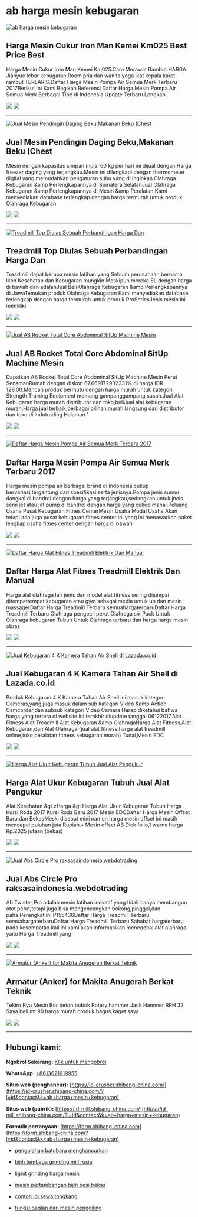 # ab harga mesin kebugaran

<a href="https://swt.shibang-china.com/?l=id&img&k=ab+harga+mesin+kebugaran" target="_blank">![ab harga mesin kebugaran](http://static.shibang-china.com/all-800x300/1259.jpg)</a>

## Harga Mesin Cukur Iron Man Kemei Km025 Best Price Best
Harga Mesin Cukur Iron Man Kemei Km025.Cara Merawat Rambut.HARGA Jianyue lebar kebugaran Room pria dan wanita yoga ikat kepala karet rambut TERLARIS.Daftar Harga Mesin Pompa Air Semua Merk Terbaru 2017Berikut Ini Kami Bagikan Referensi Daftar Harga Mesin Pompa Air Semua Merk Berbagai Tipe di Indonesia Update Terbaru Lengkap.


<a href="https://whatsapp.shibangsoft.com/WhatsApp.php" target="_blank" title="WhatsApp">![](http://static.shibang-china.com/icon/whatsapp.png)</a> <a href="https://swt.shibang-china.com/?l=id&icon&k=ab+harga+mesin+kebugaran" target="_blank">![](http://static.shibang-china.com/icon/chat-id.png)</a>

---

<a href="https://swt.shibang-china.com/?l=id&img&k=ab+harga+mesin+kebugaran" target="_blank">![Jual Mesin Pendingin Daging Beku,Makanan Beku (Chest](http://static.shibang-china.com/all-800x300/626.jpg)</a>

## Jual Mesin Pendingin Daging Beku,Makanan Beku (Chest
Mesin dengan kapasitas simpan mulai 60 kg per hari ini dijual dengan Harga freezer daging yang terjangkau.Mesin ini dilengkapi dengan thermometer digital yang memudahkan pengaturan suhu yang di inginkan.Olahraga Kebugaran &amp Perlengkapannya di Sumatera SelatanJual Olahraga Kebugaran &amp Perlengkapannya di Mesin &amp Peralatan Kami menyediakan database terlengkap dengan harga termurah untuk produk Olahraga Kebugaran


<a href="https://whatsapp.shibangsoft.com/WhatsApp.php" target="_blank" title="WhatsApp">![](http://static.shibang-china.com/icon/whatsapp.png)</a> <a href="https://swt.shibang-china.com/?l=id&icon&k=ab+harga+mesin+kebugaran" target="_blank">![](http://static.shibang-china.com/icon/chat-id.png)</a>

---

<a href="https://swt.shibang-china.com/?l=id&img&k=ab+harga+mesin+kebugaran" target="_blank">![Treadmill Top Diulas Sebuah Perbandingan Harga Dan](http://static.shibang-china.com/all-800x300/765.jpg)</a>

## Treadmill Top Diulas Sebuah Perbandingan Harga Dan
Treadmill dapat berupa mesin latihan yang Sebuah perusahaan bernama Ikon Kesehatan dan Kebugaran mungkin Meskipun mereka SL dengan harga di bawah dan adalahJual Beli Olahraga Kebugaran &amp Perlengkapannya di JawaTemukan produk Olahraga Kebugaran Kami menyediakan database terlengkap dengan harga termurah untuk produk ProSeriesJenis mesin ini memiliki


<a href="https://whatsapp.shibangsoft.com/WhatsApp.php" target="_blank" title="WhatsApp">![](http://static.shibang-china.com/icon/whatsapp.png)</a> <a href="https://swt.shibang-china.com/?l=id&icon&k=ab+harga+mesin+kebugaran" target="_blank">![](http://static.shibang-china.com/icon/chat-id.png)</a>

---

<a href="https://swt.shibang-china.com/?l=id&img&k=ab+harga+mesin+kebugaran" target="_blank">![Jual AB Rocket Total Core Abdominal SitUp Machine Mesin](http://static.shibang-china.com/all-800x300/724.jpg)</a>

## Jual AB Rocket Total Core Abdominal SitUp Machine Mesin
Dapatkan AB Rocket Total Core Abdominal SitUp Machine Mesin Perut SenamanRumah dengan diskon 67.669172932331% di harga IDR 129.00.Mencari produk bermutu dengan harga murah untuk kategori Strength Training Equipment memang gampanggampang susah.Jual Alat Kebugaran harga murah distributor dan toko,beliJual alat kebugaran murah,Harga jual terbaik,berbagai pilihan,murah langsung dari distributor dan toko di Indotrading Halaman 1


<a href="https://whatsapp.shibangsoft.com/WhatsApp.php" target="_blank" title="WhatsApp">![](http://static.shibang-china.com/icon/whatsapp.png)</a> <a href="https://swt.shibang-china.com/?l=id&icon&k=ab+harga+mesin+kebugaran" target="_blank">![](http://static.shibang-china.com/icon/chat-id.png)</a>

---

<a href="https://swt.shibang-china.com/?l=id&img&k=ab+harga+mesin+kebugaran" target="_blank">![Daftar Harga Mesin Pompa Air Semua Merk Terbaru 2017](http://static.shibang-china.com/all-800x300/443.jpg)</a>

## Daftar Harga Mesin Pompa Air Semua Merk Terbaru 2017
Harga mesin pompa air berbagai brand di Indonesia cukup bervariasi,tergantung dari spesifikasi serta jenisnya.Pompa jenis sumur dangkal di bandrol dengan harga yang terjangkau,sedangkan untuk jneis semi jet atau jet pump di bandrol dengan harga yang cukup mahal.Peluang Usaha Pusat Kebugaran Fitnes CenterMesin Usaha Modal Usaha Akan tetapi ada juga pusat kebugaran fitnes center ini yang ini menawarkan paket lengkap usaha fitnes center dengan harga di bawah


<a href="https://whatsapp.shibangsoft.com/WhatsApp.php" target="_blank" title="WhatsApp">![](http://static.shibang-china.com/icon/whatsapp.png)</a> <a href="https://swt.shibang-china.com/?l=id&icon&k=ab+harga+mesin+kebugaran" target="_blank">![](http://static.shibang-china.com/icon/chat-id.png)</a>

---

<a href="https://swt.shibang-china.com/?l=id&img&k=ab+harga+mesin+kebugaran" target="_blank">![Daftar Harga Alat Fitnes Treadmill Elektrik Dan Manual](http://static.shibang-china.com/all-800x300/70.jpg)</a>

## Daftar Harga Alat Fitnes Treadmill Elektrik Dan Manual
Harga alat olahraga lari jenis dan model alat fitness sering dijumpai ditempattempat kebugaran atau gym sebagai media untuk up dan mesin massagerDaftar Harga Treadmill Terbaru semuahargaterbaruDaftar Harga Treadmill Terbaru Olahraga pengecil perut Olahraga six Pack Untuk Olahraga kebugaran Tubuh Untuk Olahraga terbaru dan harga harga mesin obras


<a href="https://whatsapp.shibangsoft.com/WhatsApp.php" target="_blank" title="WhatsApp">![](http://static.shibang-china.com/icon/whatsapp.png)</a> <a href="https://swt.shibang-china.com/?l=id&icon&k=ab+harga+mesin+kebugaran" target="_blank">![](http://static.shibang-china.com/icon/chat-id.png)</a>

---

<a href="https://swt.shibang-china.com/?l=id&img&k=ab+harga+mesin+kebugaran" target="_blank">![Jual Kebugaran 4 K Kamera Tahan Air Shell di Lazada.co.id](http://static.shibang-china.com/all-800x300/1403.jpg)</a>

## Jual Kebugaran 4 K Kamera Tahan Air Shell di Lazada.co.id
Produk Kebugaran 4 K Kamera Tahan Air Shell ini masuk kategori Cameras,yang juga masuk dalam sub kategori Video &amp Action Camcorder,dan subsub kategori Video Camera Harap diketahui bahwa harga yang tertera di website ini terakhir diupdate tanggal 06122017.Alat Fitness Alat Treadmill Alat Kebugaran &amp OlahragaHarga Alat Fitness,Alat Kebugaran,dan Alat Olahraga (jual alat fitness,harga alat treadmill online,toko peralatan fitness kebugaran murah) Tunai,Mesin EDC


<a href="https://whatsapp.shibangsoft.com/WhatsApp.php" target="_blank" title="WhatsApp">![](http://static.shibang-china.com/icon/whatsapp.png)</a> <a href="https://swt.shibang-china.com/?l=id&icon&k=ab+harga+mesin+kebugaran" target="_blank">![](http://static.shibang-china.com/icon/chat-id.png)</a>

---

<a href="https://swt.shibang-china.com/?l=id&img&k=ab+harga+mesin+kebugaran" target="_blank">![Harga Alat Ukur Kebugaran Tubuh Jual Alat Pengukur](http://static.shibang-china.com/all-800x300/843.jpg)</a>

## Harga Alat Ukur Kebugaran Tubuh Jual Alat Pengukur
Alat Kesehatan &gt zHarga &gt Harga Alat Ukur Kebugaran Tubuh Harga Kursi Roda 2017 Kursi Roda Baru 2017 Mesin EDCDaftar Harga Mesin Offset Baru dan BekasMeski disebut mini namun harga mesin offset ini masih mencapai puluhan juta Rupiah.• Mesin offset AB Dick folio,1 warna harga Rp.2025 jutaan (bekas)


<a href="https://whatsapp.shibangsoft.com/WhatsApp.php" target="_blank" title="WhatsApp">![](http://static.shibang-china.com/icon/whatsapp.png)</a> <a href="https://swt.shibang-china.com/?l=id&icon&k=ab+harga+mesin+kebugaran" target="_blank">![](http://static.shibang-china.com/icon/chat-id.png)</a>

---

<a href="https://swt.shibang-china.com/?l=id&img&k=ab+harga+mesin+kebugaran" target="_blank">![Jual Abs Circle Pro raksasaindonesia.webdotrading](http://static.shibang-china.com/all-800x300/55.jpg)</a>

## Jual Abs Circle Pro raksasaindonesia.webdotrading
Ab Twister Pro adalah mesin latihan inovatif yang tidak hanya membangun otot perut,tetapi juga bisa mengencangkan bokong,pinggul,dan paha.Perangkat ini P155436Daftar Harga Treadmill Terbaru semuahargaterbaruDaftar Harga Treadmill Terbaru Sahabat hargaterbaru pada kesempatan kali ini kami akan informasikan menegenai alat olahraga yaitu Harga Treadmill yang


<a href="https://whatsapp.shibangsoft.com/WhatsApp.php" target="_blank" title="WhatsApp">![](http://static.shibang-china.com/icon/whatsapp.png)</a> <a href="https://swt.shibang-china.com/?l=id&icon&k=ab+harga+mesin+kebugaran" target="_blank">![](http://static.shibang-china.com/icon/chat-id.png)</a>

---

<a href="https://swt.shibang-china.com/?l=id&img&k=ab+harga+mesin+kebugaran" target="_blank">![Armatur (Anker) for Makita Anugerah Berkat Teknik](http://static.shibang-china.com/all-800x300/1042.jpg)</a>

## Armatur (Anker) for Makita Anugerah Berkat Teknik
Tekiro Ryu Mesin Bor beton bobok Rotary hammer Jack Hammer RRH 32 Saya beli mt 90.harga murah.produk bagus.kaget saya

<a href="https://whatsapp.shibangsoft.com/WhatsApp.php" target="_blank" title="WhatsApp">![](http://static.shibang-china.com/icon/whatsapp.png)</a> <a href="https://swt.shibang-china.com/?l=id&icon&k=ab+harga+mesin+kebugaran" target="_blank">![](http://static.shibang-china.com/icon/chat-id.png)</a>

---
## Hubungi kami:

**Ngobrol Sekarang:** [Klik untuk mengobrol](https://swt.shibang-china.com?l=id&contact&k=ab+harga+mesin+kebugaran)

**WhatsApp:**  [+8613621919955](https://whatsapp.shibangsoft.com/WhatsApp.php)

**Situs web (penghancur):** [https://id-crusher.shibang-china.com/](https://id-crusher.shibang-china.com/?l=id&contact&k=ab+harga+mesin+kebugaran)

**Situs web (pabrik):** [https://id-mill.shibang-china.com/](https://id-mill.shibang-china.com/?l=id&contact&k=ab+harga+mesin+kebugaran)

**Formulir pertanyaan:** [https://form.shibang-china.com](https://form.shibang-china.com?l=id&contact&k=ab+harga+mesin+kebugaran)

* [pengolahan batubara menghancurkan](../31/pengolahan%20batubara%20menghancurkan.md)

* [bijih tembaga grinding mill rusia](../33/bijih%20tembaga%20grinding%20mill%20rusia.md)

* [lignit grinding harga mesin](../40/lignit%20grinding%20harga%20mesin.md)

* [mesin pertambangan bijih besi bekas](../35/mesin%20pertambangan%20bijih%20besi%20bekas.md)

* [contoh loi sewa tongkang](../38/contoh%20loi%20sewa%20tongkang.md)

* [fungsi bagian dari mesin penggiling](../37/fungsi%20bagian%20dari%20mesin%20penggiling.md)